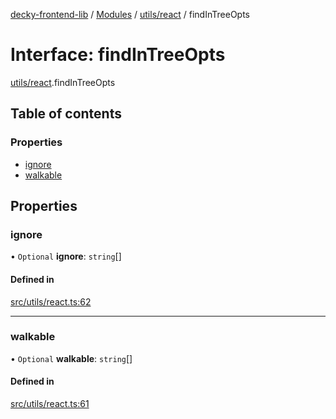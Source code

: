 [decky-frontend-lib](../README.md) / [Modules](../modules.md) / [utils/react](../modules/utils_react.md) / findInTreeOpts

# Interface: findInTreeOpts

[utils/react](../modules/utils_react.md).findInTreeOpts

## Table of contents

### Properties

- [ignore](utils_react.findInTreeOpts.md#ignore)
- [walkable](utils_react.findInTreeOpts.md#walkable)

## Properties

### ignore

• `Optional` **ignore**: `string`[]

#### Defined in

[src/utils/react.ts:62](https://github.com/SteamDeckHomebrew/decky-frontend-lib/blob/e2920dd/src/utils/react.ts#L62)

___

### walkable

• `Optional` **walkable**: `string`[]

#### Defined in

[src/utils/react.ts:61](https://github.com/SteamDeckHomebrew/decky-frontend-lib/blob/e2920dd/src/utils/react.ts#L61)
